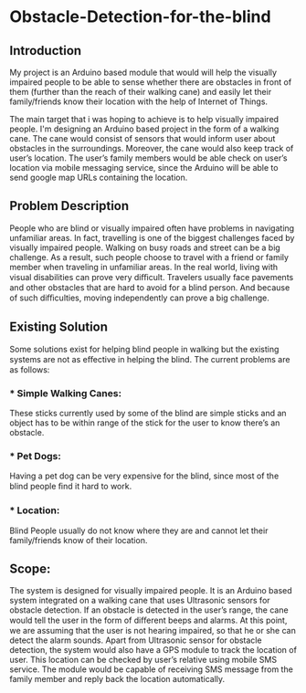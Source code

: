 # Obstacle-Detection-for-the-blind

## Introduction

My project is an Arduino based module that would will help the visually impaired people to be able to sense whether there are obstacles in front of them (further than the reach of their walking cane) and easily let their family/friends know their location with the help of Internet of Things.

The main target that i was hoping to achieve is to help visually impaired people. I'm designing an Arduino based project in the form of a walking cane. The cane would consist of sensors that would inform user about obstacles in the surroundings. Moreover, the cane would also keep track of user’s location. The user’s family members would be able check on user’s location via mobile messaging service, since the Arduino will be able to send google map URLs containing the location.

## Problem Description

People who are blind or visually impaired often have problems in navigating unfamiliar areas. In fact, travelling is one of the biggest challenges faced by visually impaired people. Walking on busy roads and street can be a big challenge. As a result, such people choose to travel with a friend or family member when traveling in unfamiliar areas. In the real world, living with visual disabilities can prove very diﬃcult. Travelers usually face pavements and other obstacles that are hard to avoid for a blind person. And because of such diﬃculties, moving independently can prove a big challenge.

## Existing Solution

Some solutions exist for helping blind people in walking but the existing systems are not as eﬀective in helping the blind.
The current problems are as follows:

### * Simple Walking Canes:

These sticks currently used by some of the blind are simple sticks and an object has to be within range of the stick for the user to know there’s an obstacle.

### * Pet Dogs:

Having a pet dog can be very expensive for the blind, since most of the blind people ﬁnd it hard to work.

### * Location:

Blind People usually do not know where they are and cannot let their family/friends know of their location.

## Scope:

The system is designed for visually impaired people. It is an Arduino based system integrated on a walking cane that uses Ultrasonic sensors for obstacle detection. If an obstacle is detected in the user’s range, the cane would tell the user in the form of diﬀerent beeps and alarms. At this point, we are assuming that the user is not hearing impaired, so that he or she can detect the alarm sounds. Apart from Ultrasonic sensor for obstacle detection, the system would also have a GPS module to track the location of user. This location can be checked by user’s relative using mobile SMS service. The module would be capable of receiving SMS message from the family member and reply back the location automatically.
